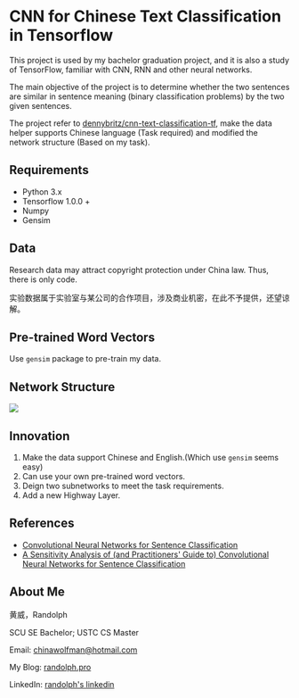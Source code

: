 # CNN for Chinese Text Classification in Tensorflow

This project is used by my bachelor graduation project, and it is also a study of TensorFlow, familiar with CNN, RNN and other neural networks.

The main objective of the project is to determine whether the two sentences are similar in sentence meaning (binary classification problems) by the two given sentences. 

The project refer to [dennybritz/cnn-text-classification-tf](https://github.com/dennybritz/cnn-text-classification-tf), make the data helper supports Chinese language (Task required) and modified the network structure (Based on my task).

## Requirements

- Python 3.x
- Tensorflow 1.0.0 +
- Numpy
- Gensim

## Data

Research data may attract copyright protection under China law. Thus, there is only code.

实验数据属于实验室与某公司的合作项目，涉及商业机密，在此不予提供，还望谅解。

## Pre-trained Word Vectors

Use `gensim` package to pre-train my data.


## Network Structure

![](https://farm1.staticflickr.com/650/33049175050_080d4de7ff_o.jpg)

## Innovation

1. Make the data support Chinese and English.(Which use `gensim` seems easy)
2. Can use your own pre-trained word vectors.
3. Deign two subnetworks to meet the task requirements.
4. Add a new Highway Layer.


## References

- [Convolutional Neural Networks for Sentence Classification](http://arxiv.org/abs/1408.5882)
- [A Sensitivity Analysis of (and Practitioners' Guide to) Convolutional Neural Networks for Sentence Classification](http://arxiv.org/abs/1510.03820)

## About Me

黄威，Randolph

SCU SE Bachelor; USTC CS Master

Email: chinawolfman@hotmail.com

My Blog: [randolph.pro](http://randolph.pro)

LinkedIn: [randolph's linkedin](https://www.linkedin.com/in/randolph-%E9%BB%84%E5%A8%81/)